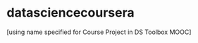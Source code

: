datasciencecoursera
===================

[using name specified for Course Project in DS Toolbox MOOC]

